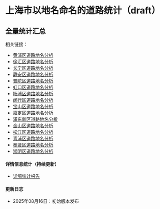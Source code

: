 # 上海市以地名命名的道路统计（draft）

## 全量统计汇总
相关链接：
- [黄浦区道路地名分析](by_district/huangpu.md)
- [徐汇区道路地名分析](by_district/xuhui.md) 
- [长宁区道路地名分析](by_district/changning.md)
- [静安区道路地名分析](by_district/jingan.md)
- [普陀区道路地名分析](by_district/putuo.md)
- [虹口区道路地名分析](by_district/hongkou.md)
- [杨浦区道路地名分析](by_district/yangpu.md)
- [闵行区道路地名分析](by_district/minhang.md)
- [宝山区道路地名分析](by_district/baoshan.md)
- [嘉定区道路地名分析](by_district/jiading.md)
- [浦东新区道路地名分析](by_district/pudong.md)
- [金山区道路地名分析](by_district/jinshan.md)
- [松江区道路地名分析](by_district/songjiang.md)
- [青浦区道路地名分析](by_district/qingpu.md)
- [奉贤区道路地名分析](by_district/fengxian.md)
- [崇明区道路地名分析](by_district/chongming.md)

#### 详情信息统计（持续更新）
- [详细统计报告](detail_analytics.md)

#### 更新日志
- 2025年08月16日：初始版本发布